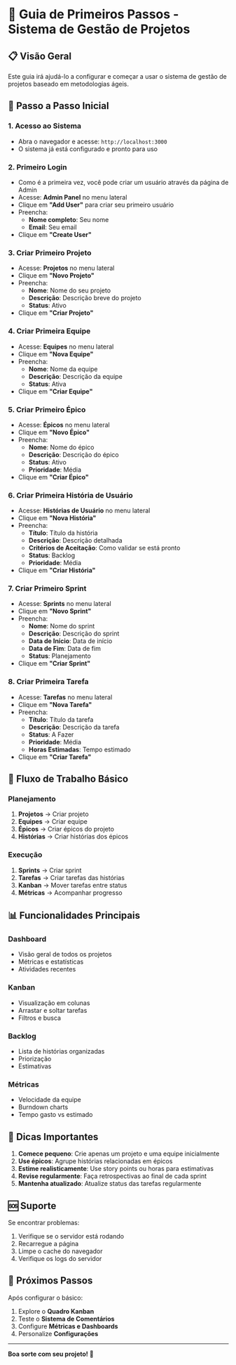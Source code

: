 # 🚀 Guia de Primeiros Passos - Sistema de Gestão de Projetos

## 📋 Visão Geral

Este guia irá ajudá-lo a configurar e começar a usar o sistema de gestão de projetos baseado em metodologias ágeis.

## 🎯 Passo a Passo Inicial

### 1. **Acesso ao Sistema**

- Abra o navegador e acesse: `http://localhost:3000`
- O sistema já está configurado e pronto para uso

### 2. **Primeiro Login**

- Como é a primeira vez, você pode criar um usuário através da página de Admin
- Acesse: **Admin Panel** no menu lateral
- Clique em **"Add User"** para criar seu primeiro usuário
- Preencha:
  - **Nome completo**: Seu nome
  - **Email**: Seu email
- Clique em **"Create User"**

### 3. **Criar Primeiro Projeto**

- Acesse: **Projetos** no menu lateral
- Clique em **"Novo Projeto"**
- Preencha:
  - **Nome**: Nome do seu projeto
  - **Descrição**: Descrição breve do projeto
  - **Status**: Ativo
- Clique em **"Criar Projeto"**

### 4. **Criar Primeira Equipe**

- Acesse: **Equipes** no menu lateral
- Clique em **"Nova Equipe"**
- Preencha:
  - **Nome**: Nome da equipe
  - **Descrição**: Descrição da equipe
  - **Status**: Ativa
- Clique em **"Criar Equipe"**

### 5. **Criar Primeiro Épico**

- Acesse: **Épicos** no menu lateral
- Clique em **"Novo Épico"**
- Preencha:
  - **Nome**: Nome do épico
  - **Descrição**: Descrição do épico
  - **Status**: Ativo
  - **Prioridade**: Média
- Clique em **"Criar Épico"**

### 6. **Criar Primeira História de Usuário**

- Acesse: **Histórias de Usuário** no menu lateral
- Clique em **"Nova História"**
- Preencha:
  - **Título**: Título da história
  - **Descrição**: Descrição detalhada
  - **Critérios de Aceitação**: Como validar se está pronto
  - **Status**: Backlog
  - **Prioridade**: Média
- Clique em **"Criar História"**

### 7. **Criar Primeiro Sprint**

- Acesse: **Sprints** no menu lateral
- Clique em **"Novo Sprint"**
- Preencha:
  - **Nome**: Nome do sprint
  - **Descrição**: Descrição do sprint
  - **Data de Início**: Data de início
  - **Data de Fim**: Data de fim
  - **Status**: Planejamento
- Clique em **"Criar Sprint"**

### 8. **Criar Primeira Tarefa**

- Acesse: **Tarefas** no menu lateral
- Clique em **"Nova Tarefa"**
- Preencha:
  - **Título**: Título da tarefa
  - **Descrição**: Descrição da tarefa
  - **Status**: A Fazer
  - **Prioridade**: Média
  - **Horas Estimadas**: Tempo estimado
- Clique em **"Criar Tarefa"**

## 🔄 Fluxo de Trabalho Básico

### **Planejamento**

1. **Projetos** → Criar projeto
2. **Equipes** → Criar equipe
3. **Épicos** → Criar épicos do projeto
4. **Histórias** → Criar histórias dos épicos

### **Execução**

1. **Sprints** → Criar sprint
2. **Tarefas** → Criar tarefas das histórias
3. **Kanban** → Mover tarefas entre status
4. **Métricas** → Acompanhar progresso

## 📊 Funcionalidades Principais

### **Dashboard**

- Visão geral de todos os projetos
- Métricas e estatísticas
- Atividades recentes

### **Kanban**

- Visualização em colunas
- Arrastar e soltar tarefas
- Filtros e busca

### **Backlog**

- Lista de histórias organizadas
- Priorização
- Estimativas

### **Métricas**

- Velocidade da equipe
- Burndown charts
- Tempo gasto vs estimado

## 🎯 Dicas Importantes

1. **Comece pequeno**: Crie apenas um projeto e uma equipe inicialmente
2. **Use épicos**: Agrupe histórias relacionadas em épicos
3. **Estime realisticamente**: Use story points ou horas para estimativas
4. **Revise regularmente**: Faça retrospectivas ao final de cada sprint
5. **Mantenha atualizado**: Atualize status das tarefas regularmente

## 🆘 Suporte

Se encontrar problemas:

1. Verifique se o servidor está rodando
2. Recarregue a página
3. Limpe o cache do navegador
4. Verifique os logs do servidor

## 🚀 Próximos Passos

Após configurar o básico:

1. Explore o **Quadro Kanban**
2. Teste o **Sistema de Comentários**
3. Configure **Métricas e Dashboards**
4. Personalize **Configurações**

---

**Boa sorte com seu projeto! 🎉**
